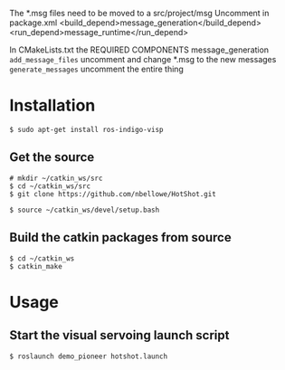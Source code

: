 
The \*.msg files need to be moved to a src/project/msg
Uncomment in package.xml
	  <build_depend>message_generation</build_depend>
	  <run_depend>message_runtime</run_depend>

In CMakeLists.txt 
   the REQUIRED COMPONENTS
        message_generation
   `add_message_files`
	uncomment and change *.msg to the new messages
   `generate_messages`
	uncomment the entire thing


# Installation

	$ sudo apt-get install ros-indigo-visp

## Get the source
	# mkdir ~/catkin_ws/src
	$ cd ~/catkin_ws/src
	$ git clone https://github.com/nbellowe/HotShot.git

	$ source ~/catkin_ws/devel/setup.bash

## Build the catkin packages from source

	$ cd ~/catkin_ws
	$ catkin_make 

# Usage

## Start the visual servoing launch script
	$ roslaunch demo_pioneer hotshot.launch
